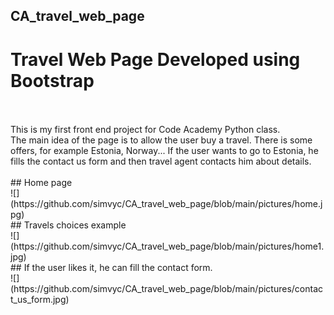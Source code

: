 ## CA_travel_web_page
# Travel Web Page Developed using Bootstrap
<br />
<br />
This is my first front end project for Code Academy Python class. 
<br />
The main idea of the page is to allow the user buy a travel. There is some offers, for example Estonia, Norway... If the user wants to go to Estonia, he fills the contact us form and then travel agent contacts him about details.
<br />
<br />
## Home page
<br />
![](https://github.com/simvyc/CA_travel_web_page/blob/main/pictures/home.jpg)
<br />
## Travels choices example
<br />
![](https://github.com/simvyc/CA_travel_web_page/blob/main/pictures/home1.jpg)
<br />
## If the user likes it, he can fill the contact form.
<br />
![](https://github.com/simvyc/CA_travel_web_page/blob/main/pictures/contact_us_form.jpg)
<br />
